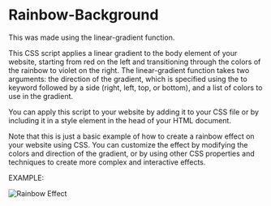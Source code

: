 # Rainbow-Background

This was made using the linear-gradient function.

This CSS script applies a linear gradient to the body element of your website, starting from red on the left and transitioning through the colors of the rainbow to violet on the right. The linear-gradient function takes two arguments: the direction of the gradient, which is specified using the to keyword followed by a side (right, left, top, or bottom), and a list of colors to use in the gradient.

You can apply this script to your website by adding it to your CSS file or by including it in a style element in the head of your HTML document.

Note that this is just a basic example of how to create a rainbow effect on your website using CSS. You can customize the effect by modifying the colors and direction of the gradient, or by using other CSS properties and techniques to create more complex and interactive effects.



EXAMPLE:

![Rainbow Effect](https://imgur.com/a/d368SeU)
